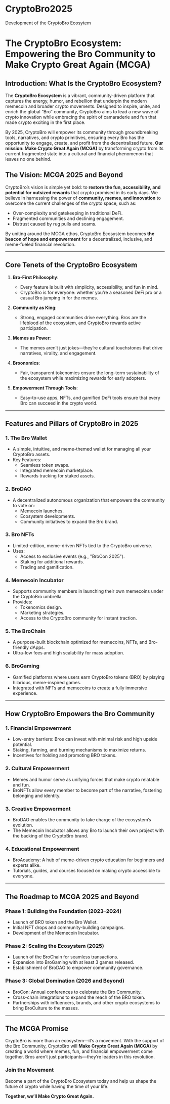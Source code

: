 # CryptoBro2025
Development of the CryptoBro Ecosytem

# The CryptoBro Ecosystem: Empowering the Bro Community to Make Crypto Great Again (MCGA)

## Introduction: What Is the CryptoBro Ecosystem?

The **CryptoBro Ecosystem** is a vibrant, community-driven platform that captures the energy, humor, and rebellion that underpin the modern memecoin and broader crypto movements. Designed to inspire, unite, and enrich the global “Bro” community, CryptoBro aims to lead a new wave of crypto innovation while embracing the spirit of camaraderie and fun that made crypto exciting in the first place.

By 2025, CryptoBro will empower its community through groundbreaking tools, narratives, and crypto primitives, ensuring every Bro has the opportunity to engage, create, and profit from the decentralized future. **Our mission: Make Crypto Great Again (MCGA)** by transforming crypto from its current fragmented state into a cultural and financial phenomenon that leaves no one behind.

## The Vision: MCGA 2025 and Beyond

CryptoBro’s vision is simple yet bold: to **restore the fun, accessibility, and potential for outsized rewards** that crypto promised in its early days. We believe in harnessing the power of **community, memes, and innovation** to overcome the current challenges of the crypto space, such as:

- Over-complexity and gatekeeping in traditional DeFi.
- Fragmented communities and declining engagement.
- Distrust caused by rug pulls and scams.

By uniting around the MCGA ethos, CryptoBro Ecosystem becomes **the beacon of hope and empowerment** for a decentralized, inclusive, and meme-fueled financial revolution.

---

## Core Tenets of the CryptoBro Ecosystem

1. **Bro-First Philosophy**:
   - Every feature is built with simplicity, accessibility, and fun in mind.
   - CryptoBro is for everyone: whether you’re a seasoned DeFi pro or a casual Bro jumping in for the memes.

2. **Community as King**:
   - Strong, engaged communities drive everything. Bros are the lifeblood of the ecosystem, and CryptoBro rewards active participation.

3. **Memes as Power**:
   - The memes aren’t just jokes—they’re cultural touchstones that drive narratives, virality, and engagement.

4. **Broonomics**:
   - Fair, transparent tokenomics ensure the long-term sustainability of the ecosystem while maximizing rewards for early adopters.

5. **Empowerment Through Tools**:
   - Easy-to-use apps, NFTs, and gamified DeFi tools ensure that every Bro can succeed in the crypto world.

---

## Features and Pillars of CryptoBro in 2025

### 1. **The Bro Wallet**
- A simple, intuitive, and meme-themed wallet for managing all your CryptoBro assets.
- Key Features:
  - Seamless token swaps.
  - Integrated memecoin marketplace.
  - Rewards tracking for staked assets.

### 2. **BroDAO**
- A decentralized autonomous organization that empowers the community to vote on:
  - Memecoin launches.
  - Ecosystem developments.
  - Community initiatives to expand the Bro brand.

### 3. **Bro NFTs**
- Limited-edition, meme-driven NFTs tied to the CryptoBro universe.
- Uses:
  - Access to exclusive events (e.g., "BroCon 2025").
  - Staking for additional rewards.
  - Trading and gamification.

### 4. **Memecoin Incubator**
- Supports community members in launching their own memecoins under the CryptoBro umbrella.
- Provides:
  - Tokenomics design.
  - Marketing strategies.
  - Access to the CryptoBro community for instant traction.

### 5. **The BroChain**
- A purpose-built blockchain optimized for memecoins, NFTs, and Bro-friendly dApps.
- Ultra-low fees and high scalability for mass adoption.

### 6. **BroGaming**
- Gamified platforms where users earn CryptoBro tokens (BRO) by playing hilarious, meme-inspired games.
- Integrated with NFTs and memecoins to create a fully immersive experience.

---

## How CryptoBro Empowers the Bro Community

### **1. Financial Empowerment**
- Low-entry barriers: Bros can invest with minimal risk and high upside potential.
- Staking, farming, and burning mechanisms to maximize returns.
- Incentives for holding and promoting BRO tokens.

### **2. Cultural Empowerment**
- Memes and humor serve as unifying forces that make crypto relatable and fun.
- BroNFTs allow every member to become part of the narrative, fostering belonging and identity.

### **3. Creative Empowerment**
- BroDAO enables the community to take charge of the ecosystem’s evolution.
- The Memecoin Incubator allows any Bro to launch their own project with the backing of the CryptoBro brand.

### **4. Educational Empowerment**
- BroAcademy: A hub of meme-driven crypto education for beginners and experts alike.
- Tutorials, guides, and courses focused on making crypto accessible to everyone.

---

## The Roadmap to MCGA 2025 and Beyond

### **Phase 1: Building the Foundation (2023–2024)**
- Launch of BRO token and the Bro Wallet.
- Initial NFT drops and community-building campaigns.
- Development of the Memecoin Incubator.

### **Phase 2: Scaling the Ecosystem (2025)**
- Launch of the BroChain for seamless transactions.
- Expansion into BroGaming with at least 3 games released.
- Establishment of BroDAO to empower community governance.

### **Phase 3: Global Domination (2026 and Beyond)**
- BroCon: Annual conferences to celebrate the Bro Community.
- Cross-chain integrations to expand the reach of the BRO token.
- Partnerships with influencers, brands, and other crypto ecosystems to bring BroCulture to the masses.

---

## The MCGA Promise

CryptoBro is more than an ecosystem—it’s a movement. With the support of the Bro Community, CryptoBro will **Make Crypto Great Again (MCGA)** by creating a world where memes, fun, and financial empowerment come together. Bros aren’t just participants—they’re leaders in this revolution.

### **Join the Movement**
Become a part of the CryptoBro Ecosystem today and help us shape the future of crypto while having the time of your life.

**Together, we’ll Make Crypto Great Again.**
